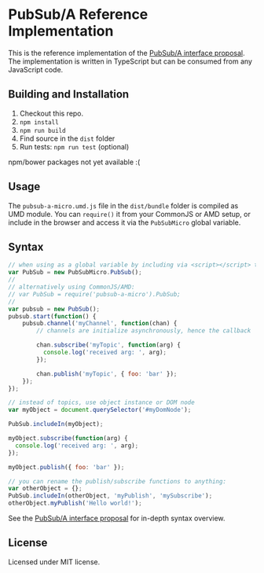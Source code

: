 PubSub/A Reference Implementation
=================================

This is the reference implementation of the [PubSub/A interface proposal][pubsub-interfaces]. The
implementation is written in TypeScript but can be consumed from any JavaScript code.

Building and Installation
-------------------------

1. Checkout this repo.
1. `npm install`
1. `npm run build`
1. Find source in the `dist` folder
1. Run tests: `npm run test` (optional)

npm/bower packages not yet available :(

Usage
-----

The `pubsub-a-micro.umd.js` file in the `dist/bundle` folder is compiled as UMD module. You can `require()` it from your CommonJS or AMD setup, or include in the browser and access it via the `PubSubMicro` global variable.

Syntax
------

```javascript
// when using as a global variable by including via <script></script> tag
var PubSub = new PubSubMicro.PubSub();
//
// alternatively using CommonJS/AMD:
// var PubSub = require('pubsub-a-micro').PubSub;
//
var pubsub = new PubSub();
pubsub.start(function() {
    pubsub.channel('myChannel', function(chan) {
        // channels are initialize asynchronously, hence the callback

        chan.subscribe('myTopic', function(arg) {
          console.log('received arg: ', arg);
        });

        chan.publish('myTopic', { foo: 'bar' });
    });
});

// instead of topics, use object instance or DOM node
var myObject = document.querySelector('#myDomNode');

PubSub.includeIn(myObject);

myObject.subscribe(function(arg) {
  console.log('received arg: ', arg);
});

myObject.publish({ foo: 'bar' });

// you can rename the publish/subscribe functions to anything:
var otherObject = {};
PubSub.includeIn(otherObject, 'myPublish', 'mySubscribe');
otherObject.myPublish('Hello world!');


```

See the [PubSub/A interface proposal][pubsub-interfaces] for in-depth syntax overview.

License
-------
Licensed under MIT license.


  [pubsub-interfaces]: https://github.com/pubsub-a/pubsub-interfaces